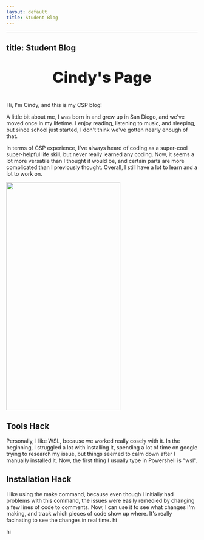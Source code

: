 ```yaml
---
layout: default
title: Student Blog
---
```


---
title: Student Blog
---

<p style="text-align: center; font-weight:800; font-size: 40px">Cindy's Page </p>
Hi, I'm Cindy, and this is my CSP blog! 


A little bit about me, I was born in and grew up in San Diego, and we've moved once in my lifetime. I enjoy reading, listening to music, and sleeping, but since school just started, I don't think we've gotten nearly enough of that.  

In terms of CSP experience, I've always heard of coding as a super-cool super-helpful life skill, but never really learned any coding. Now, it seems a lot more versatile than I thought it would be, and certain parts are more complicated than I previously thought. Overall, I still have a lot to learn and a lot to work on.

<img src="https://i.ibb.co/3MhVQ6L/CSP-about-me-pic.png"
width="300" height="600">
 

## Tools Hack
Personally, I like WSL, because we worked really cosely with it. In the beginning, I struggled a lot with installing it, spending a lot of time on google trying to research my issue, but things seemed to calm down after I manually installed it. Now, the first thing I usually type in Powershell is "wsl".

## Installation Hack
I like using the make command, because even though I initially had problems with this command, the issues were easily remedied by changing a few lines of code to comments. Now, I can use it to see what changes I'm making, and track which pieces of code show up where. It's really facinating to see the changes in real time.   hi


hi